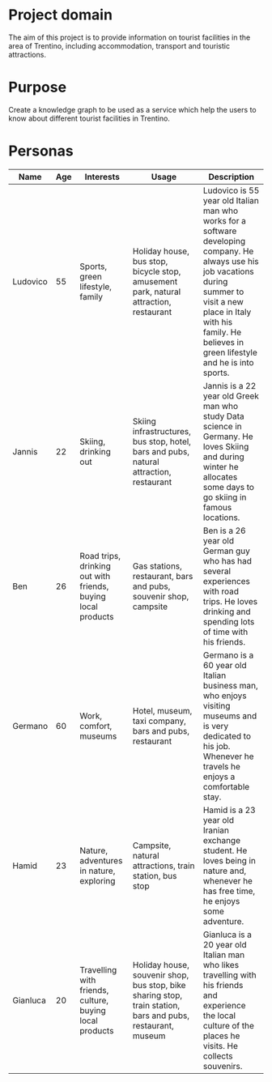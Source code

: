 # Project domain
The aim of this project is to provide information on tourist facilities in the area of Trentino, including accommodation, transport and touristic attractions.
# Purpose
Create a knowledge graph to be used as a service which help the users to know about different tourist facilities in Trentino.

# Personas
|Name|Age|Interests|Usage|Description|
|---|---|------|------|------|
|Ludovico|55|Sports, green lifestyle, family|Holiday house, bus stop, bicycle stop, amusement park, natural attraction, restaurant|Ludovico is 55 year old Italian man who works for a software developing company. He always use his job vacations during summer to visit a new place in Italy with his family. He believes in green lifestyle and he is into sports.|
|Jannis|22|Skiing, drinking out|Skiing infrastructures, bus stop, hotel, bars and pubs, natural attraction, restaurant|Jannis is a 22 year old Greek man who study Data science in Germany. He loves Skiing and during winter he allocates some days to go skiing in famous locations.|
|Ben|26|Road trips, drinking out with friends, buying local products|Gas stations, restaurant, bars and pubs, souvenir shop, campsite|Ben is a 26 year old German guy who has had several experiences with road trips. He loves drinking and spending lots of time with his friends.|
|Germano|60|Work, comfort, museums|Hotel, museum, taxi company, bars and pubs, restaurant|Germano is a 60 year old Italian business man, who enjoys visiting museums and is very dedicated to his job. Whenever he travels he enjoys a comfortable stay.|
|Hamid|23|Nature, adventures in nature, exploring|Campsite, natural attractions, train station, bus stop|Hamid is a 23 year old Iranian exchange student. He loves being in nature and, whenever he has free time, he enjoys some adventure.|
|Gianluca|20|Travelling with friends, culture, buying local products|Holiday house, souvenir shop, bus stop, bike sharing stop, train station, bars and pubs, restaurant, museum|Gianluca is a 20 year old Italian man who likes travelling with his friends and experience the local culture of the places he visits. He collects souvenirs.|
